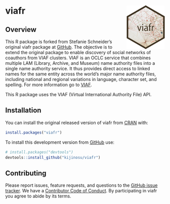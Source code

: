 
<!-- README.md is generated from README.Rmd. Please edit that file -->

# viafr <img src="man/figures/logo.png" align="right" width="120" />

## Overview

This R package is forked from Stefanie Schneider’s original viafr
package at [GitHub](https://github.com/stefanieschneider/viafr). The
objective is to extend the original package to enable discovery of
social networks of coauthors from VIAF clusters. VIAF is an OCLC service
that combines multiple LAM (Library, Archive, and Museum) name authority
files into a single name authority service. It thus provides direct
access to linked names for the same entity across the world’s major name
authority files, including national and regional variations in language,
character set, and spelling. For more information go to
[VIAF](https://viaf.org/).

This R package uses the VIAF (Virtual International Authority File) API.

## Installation

You can install the original released version of viafr from
[CRAN](https://CRAN.R-project.org) with:

``` r
install.packages("viafr")
```

To install this development version from
[GitHub](https://github.com/kijinosu/viafr) use:

``` r
# install.packages("devtools")
devtools::install_github("kijinosu/viafr")  
```

## Contributing

Please report issues, feature requests, and questions to the [GitHub
issue tracker](https://github.com/stefanieschneider/viafr/issues). We
have a [Contributor Code of
Conduct](https://github.com/stefanieschneider/viafr/blob/master/CODE_OF_CONDUCT.md).
By participating in viafr you agree to abide by its terms.
